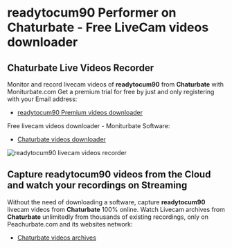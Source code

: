 # readytocum90 Performer on Chaturbate - Free LiveCam videos downloader

## Chaturbate Live Videos Recorder

Monitor and record livecam videos of **readytocum90** from **Chaturbate** with Moniturbate.com
Get a premium trial for free by just and only registering with your Email address:
* [readytocum90 Premium videos downloader](https://moniturbate.com/request-demo-licence-key.html)

Free livecam videos downloader - Moniturbate Software:
* [Chaturbate videos downloader](https://moniturbate.com/moniturbate-download-software.html)

![readytocum90 livecam videos recorder](https://peachurnet.com/templates/moniturbate-software.png)


## Capture readytocum90 videos from the Cloud and watch your recordings on Streaming

Without the need of downloading a software, capture **readytocum90** livecam videos from **Chaturbate** 100% online.
Watch Livecam archives from **Chaturbate** unlimitedly from thousands of existing recordings, only on Peachurbate.com and its websites network:
* [Chaturbate videos archives](https://peachurnet.com/)